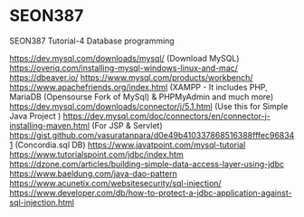 # SEON387
SEON387 Tutorial-4 Database programming

https://dev.mysql.com/downloads/mysql/ (Download MySQL)
https://overiq.com/installing-mysql-windows-linux-and-mac/
https://dbeaver.io/
https://www.mysql.com/products/workbench/
https://www.apachefriends.org/index.html (XAMPP - It includes PHP, MariaDB (Opensourse Fork of MySql) & PHPMyAdmin and much more)
https://dev.mysql.com/downloads/connector/j/5.1.html (Use this for Simple Java Project )
https://dev.mysql.com/doc/connectors/en/connector-j-installing-maven.html (For JSP & Servlet)
https://gist.github.com/vasuratanpara/d0e49b410337868516388fffec968341 (Concordia.sql DB)
https://www.javatpoint.com/mysql-tutorial
https://www.tutorialspoint.com/jdbc/index.htm
https://dzone.com/articles/building-simple-data-access-layer-using-jdbc
https://www.baeldung.com/java-dao-pattern
https://www.acunetix.com/websitesecurity/sql-injection/
https://www.developer.com/db/how-to-protect-a-jdbc-application-against-sql-injection.html